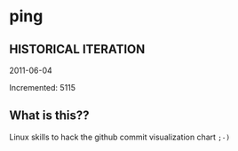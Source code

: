 # ping

## HISTORICAL ITERATION
2011-06-04

Incremented: 5115

## What is this?? 
Linux skills to hack the github commit visualization chart `;-)`
